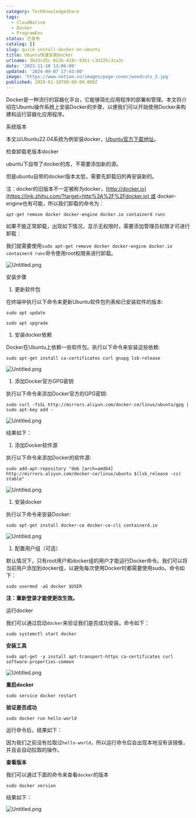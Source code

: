 ```yaml
---
category: TechKnowledgeShare
tags:
  - CloudNative
  - Docker
  - ProgramEnv
status: 已发布
catalog: []
slug: quick-install-docker-on-ubuntu
title: Ubuntu快速安装Docker
urlname: 3bd3cd5c-012b-418c-93b1-c3d325c3ca3c
date: '2023-11-18 13:06:00'
updated: '2024-09-07 17:43:00'
image: 'https://www.notion.so/images/page-cover/woodcuts_3.jpg'
published: 2020-01-18T08:00:00.000Z
---
```


Docker是一种流行的容器化平台，它能够简化应用程序的部署和管理。本文将介绍在Ubuntu操作系统上安装Docker的步骤，以便我们可以开始使用Docker来构建和运行容器化应用程序。


系统版本


本文以Ubuntu22.04系统为例安装docker，[Ubuntu官方下载地址](https://link.zhihu.com/?target=https%3A%2F%2Fubuntu.com%2Fdownload)。


检查卸载老版本docker


ubuntu下自带了docker的库，不需要添加新的源。


但是ubuntu自带的docker版本太低，需要先卸载旧的再安装新的。


注：docker的旧版本不一定被称为docker，[http://docker.io](https://link.zhihu.com/?target=http%3A%2F%2Fdocker.io) 或 docker-engine也有可能，所以我们卸载的命令为：


`apt-get remove docker docker-engine docker.io containerd runc`


如果不能正常卸载，出现如下情况，显示无权限时，需要添加管理员权限才可进行卸载：


我们就需要使用`sudo apt-get remove docker docker-engine docker.io containerd runc`命令使用root权限来进行卸载。


![Untitled.png](https://prod-files-secure.s3.us-west-2.amazonaws.com/5d24fe63-e567-4804-86f9-9fdc62e13082/39952d0f-7851-4550-b715-72a33876c773/Untitled.png?X-Amz-Algorithm=AWS4-HMAC-SHA256&X-Amz-Content-Sha256=UNSIGNED-PAYLOAD&X-Amz-Credential=ASIAZI2LB466WRV2MU7G%2F20250330%2Fus-west-2%2Fs3%2Faws4_request&X-Amz-Date=20250330T213240Z&X-Amz-Expires=3600&X-Amz-Security-Token=IQoJb3JpZ2luX2VjEC0aCXVzLXdlc3QtMiJHMEUCIGXLS5%2BAzfgJ3W5AZfwnORr9lc8bDGoJUusXJv5NUNnZAiEA9E2OV2yW3sPGJUonghsP9CZ5jU5A8cwJCH%2BHKBUN4AwqiAQIlv%2F%2F%2F%2F%2F%2F%2F%2F%2F%2FARAAGgw2Mzc0MjMxODM4MDUiDPjUfP3AXPLK%2F2aQRircA2TCp5Ze0WNzqsUkiNfB8P%2FvcyVqi%2FzyxtzVOx5YHS7fZcLUlgvbp6cr4qS%2F7ktiJU6Pn0fJAHtfFl3rEG2ot%2Bjq%2BYUhpzDjiz3LLlyQKKtexJztrJAXpruy0DVrx0s5sZmbxf01z%2FFFOAbdgVfT7bVOqbn1AbEF7Ng2XMGUBFdSixAnRLvJAlFfxTGCWZw9PqkMOYaR2JKPfrBgHln4E8K9%2FBdp9%2BP2QCeZiG7OxVcmEGnmfhS2BMPFGl4uMKA1zVVJSIJN1Ifdz7tNw7XV%2BdOmkc2jHWuoLtwaQQcR%2B7QV1MUVcSC4OH%2Fr%2BwwbJbzXMvHFVo%2BXj6t7ARTDlM%2FCSOiqSSoywLl8B0fqKdf%2BPuIBrwE%2Fn2DiTzuFD8aJ4JiSg4EZoRcA6yXKTrjI9zKVlEmbifQT9AOYikTiGT%2Bp8lElIWN3PzigxiLe9ZDpEz%2FRmOG5fyzSe7s%2F2DzKVKY9%2FHZHt3jey93YLpazkL8FEEozk38PFdTOMwWvLLkNrkTqIOpUgEUUmE07VIsotwVjwR30OjiuJB6ojIxHqK1%2F3Huav%2FikaORTGrW2y7q6beibEDFdc8tj33qRVd9l7vEqPrqddTbKz9tZIn8%2BYOiVWWzja%2Bc1bMBs4A%2BMD53PMKbWpr8GOqUB47AHe8pWw%2F63m%2F1tpzAn%2BDedvWo%2ByW6w0JGAOVCx1oKAOnlj8QUzGKNIudsaZPWEl%2FhhwM62Co5eg832heuInXr%2FoS7l%2B2InQDVnvd7eXSnjcfFcpI3YbpigKc8zBRmb1NDnyav1lnSSTD%2BAyD%2BwosTYsy6%2Bao%2BIGHkzGXKZnIwwlENAevj%2BM66DLsrVPbYgXgNh6sIjwmryCcOx5p63EQgr04W%2B&X-Amz-Signature=8b4ffe77065bf0aa51633a9bc3c8899657e96b27f4de2ac0e1fcf7b97941e560&X-Amz-SignedHeaders=host&x-id=GetObject)


安装步骤

1. 更新软件包

在终端中执行以下命令来更新Ubuntu软件包列表和已安装软件的版本:


`sudo apt update`


`sudo apt upgrade`

1. 安装docker依赖

Docker在Ubuntu上依赖一些软件包。执行以下命令来安装这些依赖:


`sudo apt-get install ca-certificates curl gnupg lsb-release`


![Untitled.png](https://prod-files-secure.s3.us-west-2.amazonaws.com/5d24fe63-e567-4804-86f9-9fdc62e13082/b5a549a8-6621-4824-a151-93e8b0592f14/Untitled.png?X-Amz-Algorithm=AWS4-HMAC-SHA256&X-Amz-Content-Sha256=UNSIGNED-PAYLOAD&X-Amz-Credential=ASIAZI2LB466WRV2MU7G%2F20250330%2Fus-west-2%2Fs3%2Faws4_request&X-Amz-Date=20250330T213240Z&X-Amz-Expires=3600&X-Amz-Security-Token=IQoJb3JpZ2luX2VjEC0aCXVzLXdlc3QtMiJHMEUCIGXLS5%2BAzfgJ3W5AZfwnORr9lc8bDGoJUusXJv5NUNnZAiEA9E2OV2yW3sPGJUonghsP9CZ5jU5A8cwJCH%2BHKBUN4AwqiAQIlv%2F%2F%2F%2F%2F%2F%2F%2F%2F%2FARAAGgw2Mzc0MjMxODM4MDUiDPjUfP3AXPLK%2F2aQRircA2TCp5Ze0WNzqsUkiNfB8P%2FvcyVqi%2FzyxtzVOx5YHS7fZcLUlgvbp6cr4qS%2F7ktiJU6Pn0fJAHtfFl3rEG2ot%2Bjq%2BYUhpzDjiz3LLlyQKKtexJztrJAXpruy0DVrx0s5sZmbxf01z%2FFFOAbdgVfT7bVOqbn1AbEF7Ng2XMGUBFdSixAnRLvJAlFfxTGCWZw9PqkMOYaR2JKPfrBgHln4E8K9%2FBdp9%2BP2QCeZiG7OxVcmEGnmfhS2BMPFGl4uMKA1zVVJSIJN1Ifdz7tNw7XV%2BdOmkc2jHWuoLtwaQQcR%2B7QV1MUVcSC4OH%2Fr%2BwwbJbzXMvHFVo%2BXj6t7ARTDlM%2FCSOiqSSoywLl8B0fqKdf%2BPuIBrwE%2Fn2DiTzuFD8aJ4JiSg4EZoRcA6yXKTrjI9zKVlEmbifQT9AOYikTiGT%2Bp8lElIWN3PzigxiLe9ZDpEz%2FRmOG5fyzSe7s%2F2DzKVKY9%2FHZHt3jey93YLpazkL8FEEozk38PFdTOMwWvLLkNrkTqIOpUgEUUmE07VIsotwVjwR30OjiuJB6ojIxHqK1%2F3Huav%2FikaORTGrW2y7q6beibEDFdc8tj33qRVd9l7vEqPrqddTbKz9tZIn8%2BYOiVWWzja%2Bc1bMBs4A%2BMD53PMKbWpr8GOqUB47AHe8pWw%2F63m%2F1tpzAn%2BDedvWo%2ByW6w0JGAOVCx1oKAOnlj8QUzGKNIudsaZPWEl%2FhhwM62Co5eg832heuInXr%2FoS7l%2B2InQDVnvd7eXSnjcfFcpI3YbpigKc8zBRmb1NDnyav1lnSSTD%2BAyD%2BwosTYsy6%2Bao%2BIGHkzGXKZnIwwlENAevj%2BM66DLsrVPbYgXgNh6sIjwmryCcOx5p63EQgr04W%2B&X-Amz-Signature=f0355409b167f95c28a82c2a0b9e408a6116539828b00dc039e7f6c6a47447d8&X-Amz-SignedHeaders=host&x-id=GetObject)

1. 添加Docker官方GPG密钥

执行以下命令来添加Docker官方的GPG密钥:


`sudo curl -fsSL http://mirrors.aliyun.com/docker-ce/linux/ubuntu/gpg | sudo apt-key add -`


![Untitled.png](https://prod-files-secure.s3.us-west-2.amazonaws.com/5d24fe63-e567-4804-86f9-9fdc62e13082/98014b5e-f5b7-4b16-804e-ab6917971bd3/Untitled.png?X-Amz-Algorithm=AWS4-HMAC-SHA256&X-Amz-Content-Sha256=UNSIGNED-PAYLOAD&X-Amz-Credential=ASIAZI2LB466WRV2MU7G%2F20250330%2Fus-west-2%2Fs3%2Faws4_request&X-Amz-Date=20250330T213240Z&X-Amz-Expires=3600&X-Amz-Security-Token=IQoJb3JpZ2luX2VjEC0aCXVzLXdlc3QtMiJHMEUCIGXLS5%2BAzfgJ3W5AZfwnORr9lc8bDGoJUusXJv5NUNnZAiEA9E2OV2yW3sPGJUonghsP9CZ5jU5A8cwJCH%2BHKBUN4AwqiAQIlv%2F%2F%2F%2F%2F%2F%2F%2F%2F%2FARAAGgw2Mzc0MjMxODM4MDUiDPjUfP3AXPLK%2F2aQRircA2TCp5Ze0WNzqsUkiNfB8P%2FvcyVqi%2FzyxtzVOx5YHS7fZcLUlgvbp6cr4qS%2F7ktiJU6Pn0fJAHtfFl3rEG2ot%2Bjq%2BYUhpzDjiz3LLlyQKKtexJztrJAXpruy0DVrx0s5sZmbxf01z%2FFFOAbdgVfT7bVOqbn1AbEF7Ng2XMGUBFdSixAnRLvJAlFfxTGCWZw9PqkMOYaR2JKPfrBgHln4E8K9%2FBdp9%2BP2QCeZiG7OxVcmEGnmfhS2BMPFGl4uMKA1zVVJSIJN1Ifdz7tNw7XV%2BdOmkc2jHWuoLtwaQQcR%2B7QV1MUVcSC4OH%2Fr%2BwwbJbzXMvHFVo%2BXj6t7ARTDlM%2FCSOiqSSoywLl8B0fqKdf%2BPuIBrwE%2Fn2DiTzuFD8aJ4JiSg4EZoRcA6yXKTrjI9zKVlEmbifQT9AOYikTiGT%2Bp8lElIWN3PzigxiLe9ZDpEz%2FRmOG5fyzSe7s%2F2DzKVKY9%2FHZHt3jey93YLpazkL8FEEozk38PFdTOMwWvLLkNrkTqIOpUgEUUmE07VIsotwVjwR30OjiuJB6ojIxHqK1%2F3Huav%2FikaORTGrW2y7q6beibEDFdc8tj33qRVd9l7vEqPrqddTbKz9tZIn8%2BYOiVWWzja%2Bc1bMBs4A%2BMD53PMKbWpr8GOqUB47AHe8pWw%2F63m%2F1tpzAn%2BDedvWo%2ByW6w0JGAOVCx1oKAOnlj8QUzGKNIudsaZPWEl%2FhhwM62Co5eg832heuInXr%2FoS7l%2B2InQDVnvd7eXSnjcfFcpI3YbpigKc8zBRmb1NDnyav1lnSSTD%2BAyD%2BwosTYsy6%2Bao%2BIGHkzGXKZnIwwlENAevj%2BM66DLsrVPbYgXgNh6sIjwmryCcOx5p63EQgr04W%2B&X-Amz-Signature=cd2b20abd478defcdce7cd77c825555df807db53d9d6f2878d3234ba2d981324&X-Amz-SignedHeaders=host&x-id=GetObject)


结果如下：

1. 添加Docker软件源

执行以下命令来添加Docker的软件源:


`sudo add-apt-repository "deb [arch=amd64] http://mirrors.aliyun.com/docker-ce/linux/ubuntu $(lsb_release -cs) stable"`


![Untitled.png](https://prod-files-secure.s3.us-west-2.amazonaws.com/5d24fe63-e567-4804-86f9-9fdc62e13082/7fc5bdbe-9d4c-48b8-ba03-3309380f47ba/Untitled.png?X-Amz-Algorithm=AWS4-HMAC-SHA256&X-Amz-Content-Sha256=UNSIGNED-PAYLOAD&X-Amz-Credential=ASIAZI2LB466WRV2MU7G%2F20250330%2Fus-west-2%2Fs3%2Faws4_request&X-Amz-Date=20250330T213240Z&X-Amz-Expires=3600&X-Amz-Security-Token=IQoJb3JpZ2luX2VjEC0aCXVzLXdlc3QtMiJHMEUCIGXLS5%2BAzfgJ3W5AZfwnORr9lc8bDGoJUusXJv5NUNnZAiEA9E2OV2yW3sPGJUonghsP9CZ5jU5A8cwJCH%2BHKBUN4AwqiAQIlv%2F%2F%2F%2F%2F%2F%2F%2F%2F%2FARAAGgw2Mzc0MjMxODM4MDUiDPjUfP3AXPLK%2F2aQRircA2TCp5Ze0WNzqsUkiNfB8P%2FvcyVqi%2FzyxtzVOx5YHS7fZcLUlgvbp6cr4qS%2F7ktiJU6Pn0fJAHtfFl3rEG2ot%2Bjq%2BYUhpzDjiz3LLlyQKKtexJztrJAXpruy0DVrx0s5sZmbxf01z%2FFFOAbdgVfT7bVOqbn1AbEF7Ng2XMGUBFdSixAnRLvJAlFfxTGCWZw9PqkMOYaR2JKPfrBgHln4E8K9%2FBdp9%2BP2QCeZiG7OxVcmEGnmfhS2BMPFGl4uMKA1zVVJSIJN1Ifdz7tNw7XV%2BdOmkc2jHWuoLtwaQQcR%2B7QV1MUVcSC4OH%2Fr%2BwwbJbzXMvHFVo%2BXj6t7ARTDlM%2FCSOiqSSoywLl8B0fqKdf%2BPuIBrwE%2Fn2DiTzuFD8aJ4JiSg4EZoRcA6yXKTrjI9zKVlEmbifQT9AOYikTiGT%2Bp8lElIWN3PzigxiLe9ZDpEz%2FRmOG5fyzSe7s%2F2DzKVKY9%2FHZHt3jey93YLpazkL8FEEozk38PFdTOMwWvLLkNrkTqIOpUgEUUmE07VIsotwVjwR30OjiuJB6ojIxHqK1%2F3Huav%2FikaORTGrW2y7q6beibEDFdc8tj33qRVd9l7vEqPrqddTbKz9tZIn8%2BYOiVWWzja%2Bc1bMBs4A%2BMD53PMKbWpr8GOqUB47AHe8pWw%2F63m%2F1tpzAn%2BDedvWo%2ByW6w0JGAOVCx1oKAOnlj8QUzGKNIudsaZPWEl%2FhhwM62Co5eg832heuInXr%2FoS7l%2B2InQDVnvd7eXSnjcfFcpI3YbpigKc8zBRmb1NDnyav1lnSSTD%2BAyD%2BwosTYsy6%2Bao%2BIGHkzGXKZnIwwlENAevj%2BM66DLsrVPbYgXgNh6sIjwmryCcOx5p63EQgr04W%2B&X-Amz-Signature=0fecc20bf8c90b91736c2ebe1e99aa83ce9adbcac4af75cecfe75aba0db44d18&X-Amz-SignedHeaders=host&x-id=GetObject)

1. 安装docker

执行以下命令来安装Docker:


`sudo apt-get install docker-ce docker-ce-cli containerd.io`


![Untitled.png](https://prod-files-secure.s3.us-west-2.amazonaws.com/5d24fe63-e567-4804-86f9-9fdc62e13082/d5ede442-ffc5-49c3-a76a-76559a797244/Untitled.png?X-Amz-Algorithm=AWS4-HMAC-SHA256&X-Amz-Content-Sha256=UNSIGNED-PAYLOAD&X-Amz-Credential=ASIAZI2LB466WRV2MU7G%2F20250330%2Fus-west-2%2Fs3%2Faws4_request&X-Amz-Date=20250330T213240Z&X-Amz-Expires=3600&X-Amz-Security-Token=IQoJb3JpZ2luX2VjEC0aCXVzLXdlc3QtMiJHMEUCIGXLS5%2BAzfgJ3W5AZfwnORr9lc8bDGoJUusXJv5NUNnZAiEA9E2OV2yW3sPGJUonghsP9CZ5jU5A8cwJCH%2BHKBUN4AwqiAQIlv%2F%2F%2F%2F%2F%2F%2F%2F%2F%2FARAAGgw2Mzc0MjMxODM4MDUiDPjUfP3AXPLK%2F2aQRircA2TCp5Ze0WNzqsUkiNfB8P%2FvcyVqi%2FzyxtzVOx5YHS7fZcLUlgvbp6cr4qS%2F7ktiJU6Pn0fJAHtfFl3rEG2ot%2Bjq%2BYUhpzDjiz3LLlyQKKtexJztrJAXpruy0DVrx0s5sZmbxf01z%2FFFOAbdgVfT7bVOqbn1AbEF7Ng2XMGUBFdSixAnRLvJAlFfxTGCWZw9PqkMOYaR2JKPfrBgHln4E8K9%2FBdp9%2BP2QCeZiG7OxVcmEGnmfhS2BMPFGl4uMKA1zVVJSIJN1Ifdz7tNw7XV%2BdOmkc2jHWuoLtwaQQcR%2B7QV1MUVcSC4OH%2Fr%2BwwbJbzXMvHFVo%2BXj6t7ARTDlM%2FCSOiqSSoywLl8B0fqKdf%2BPuIBrwE%2Fn2DiTzuFD8aJ4JiSg4EZoRcA6yXKTrjI9zKVlEmbifQT9AOYikTiGT%2Bp8lElIWN3PzigxiLe9ZDpEz%2FRmOG5fyzSe7s%2F2DzKVKY9%2FHZHt3jey93YLpazkL8FEEozk38PFdTOMwWvLLkNrkTqIOpUgEUUmE07VIsotwVjwR30OjiuJB6ojIxHqK1%2F3Huav%2FikaORTGrW2y7q6beibEDFdc8tj33qRVd9l7vEqPrqddTbKz9tZIn8%2BYOiVWWzja%2Bc1bMBs4A%2BMD53PMKbWpr8GOqUB47AHe8pWw%2F63m%2F1tpzAn%2BDedvWo%2ByW6w0JGAOVCx1oKAOnlj8QUzGKNIudsaZPWEl%2FhhwM62Co5eg832heuInXr%2FoS7l%2B2InQDVnvd7eXSnjcfFcpI3YbpigKc8zBRmb1NDnyav1lnSSTD%2BAyD%2BwosTYsy6%2Bao%2BIGHkzGXKZnIwwlENAevj%2BM66DLsrVPbYgXgNh6sIjwmryCcOx5p63EQgr04W%2B&X-Amz-Signature=27ea29e46fdbb211a25303769435ead25b875a55e0687bf1561911133a91e348&X-Amz-SignedHeaders=host&x-id=GetObject)

1. 配置用户组（可选）

默认情况下，只有root用户和docker组的用户才能运行Docker命令。我们可以将当前用户添加到docker组，以避免每次使用Docker时都需要使用sudo。命令如下：


`sudo usermod -aG docker $USER`


**注：重新登录才能使更改生效。**


运行docker


我们可以通过启动`docker`来验证我们是否成功安装。命令如下：


`sudo systemctl start docker`


**安装工具**


`sudo apt-get -y install apt-transport-https ca-certificates curl software-properties-common`


![Untitled.png](https://prod-files-secure.s3.us-west-2.amazonaws.com/5d24fe63-e567-4804-86f9-9fdc62e13082/0c3615c1-94db-46f5-9743-68bb221a9964/Untitled.png?X-Amz-Algorithm=AWS4-HMAC-SHA256&X-Amz-Content-Sha256=UNSIGNED-PAYLOAD&X-Amz-Credential=ASIAZI2LB466WRV2MU7G%2F20250330%2Fus-west-2%2Fs3%2Faws4_request&X-Amz-Date=20250330T213240Z&X-Amz-Expires=3600&X-Amz-Security-Token=IQoJb3JpZ2luX2VjEC0aCXVzLXdlc3QtMiJHMEUCIGXLS5%2BAzfgJ3W5AZfwnORr9lc8bDGoJUusXJv5NUNnZAiEA9E2OV2yW3sPGJUonghsP9CZ5jU5A8cwJCH%2BHKBUN4AwqiAQIlv%2F%2F%2F%2F%2F%2F%2F%2F%2F%2FARAAGgw2Mzc0MjMxODM4MDUiDPjUfP3AXPLK%2F2aQRircA2TCp5Ze0WNzqsUkiNfB8P%2FvcyVqi%2FzyxtzVOx5YHS7fZcLUlgvbp6cr4qS%2F7ktiJU6Pn0fJAHtfFl3rEG2ot%2Bjq%2BYUhpzDjiz3LLlyQKKtexJztrJAXpruy0DVrx0s5sZmbxf01z%2FFFOAbdgVfT7bVOqbn1AbEF7Ng2XMGUBFdSixAnRLvJAlFfxTGCWZw9PqkMOYaR2JKPfrBgHln4E8K9%2FBdp9%2BP2QCeZiG7OxVcmEGnmfhS2BMPFGl4uMKA1zVVJSIJN1Ifdz7tNw7XV%2BdOmkc2jHWuoLtwaQQcR%2B7QV1MUVcSC4OH%2Fr%2BwwbJbzXMvHFVo%2BXj6t7ARTDlM%2FCSOiqSSoywLl8B0fqKdf%2BPuIBrwE%2Fn2DiTzuFD8aJ4JiSg4EZoRcA6yXKTrjI9zKVlEmbifQT9AOYikTiGT%2Bp8lElIWN3PzigxiLe9ZDpEz%2FRmOG5fyzSe7s%2F2DzKVKY9%2FHZHt3jey93YLpazkL8FEEozk38PFdTOMwWvLLkNrkTqIOpUgEUUmE07VIsotwVjwR30OjiuJB6ojIxHqK1%2F3Huav%2FikaORTGrW2y7q6beibEDFdc8tj33qRVd9l7vEqPrqddTbKz9tZIn8%2BYOiVWWzja%2Bc1bMBs4A%2BMD53PMKbWpr8GOqUB47AHe8pWw%2F63m%2F1tpzAn%2BDedvWo%2ByW6w0JGAOVCx1oKAOnlj8QUzGKNIudsaZPWEl%2FhhwM62Co5eg832heuInXr%2FoS7l%2B2InQDVnvd7eXSnjcfFcpI3YbpigKc8zBRmb1NDnyav1lnSSTD%2BAyD%2BwosTYsy6%2Bao%2BIGHkzGXKZnIwwlENAevj%2BM66DLsrVPbYgXgNh6sIjwmryCcOx5p63EQgr04W%2B&X-Amz-Signature=3bf401f7ac4d3d55e67ff277e590e067e5eac2c984a7108b5f278032563da51a&X-Amz-SignedHeaders=host&x-id=GetObject)


**重启docker**


`sudo service docker restart`


**验证是否成功**


`sudo docker run hello-world`


运行命令后，结果如下：


因为我们之前没有拉取过`hello-world`，所以运行命令后会出现本地没有该镜像，并且会自动拉取的操作。


**查看版本**


我们可以通过下面的命令来查看`docker`的版本


`sudo docker version`


结果如下：


![Untitled.png](https://prod-files-secure.s3.us-west-2.amazonaws.com/5d24fe63-e567-4804-86f9-9fdc62e13082/efdb509a-3c1e-41a3-91ee-a1bd88793688/Untitled.png?X-Amz-Algorithm=AWS4-HMAC-SHA256&X-Amz-Content-Sha256=UNSIGNED-PAYLOAD&X-Amz-Credential=ASIAZI2LB466WRV2MU7G%2F20250330%2Fus-west-2%2Fs3%2Faws4_request&X-Amz-Date=20250330T213240Z&X-Amz-Expires=3600&X-Amz-Security-Token=IQoJb3JpZ2luX2VjEC0aCXVzLXdlc3QtMiJHMEUCIGXLS5%2BAzfgJ3W5AZfwnORr9lc8bDGoJUusXJv5NUNnZAiEA9E2OV2yW3sPGJUonghsP9CZ5jU5A8cwJCH%2BHKBUN4AwqiAQIlv%2F%2F%2F%2F%2F%2F%2F%2F%2F%2FARAAGgw2Mzc0MjMxODM4MDUiDPjUfP3AXPLK%2F2aQRircA2TCp5Ze0WNzqsUkiNfB8P%2FvcyVqi%2FzyxtzVOx5YHS7fZcLUlgvbp6cr4qS%2F7ktiJU6Pn0fJAHtfFl3rEG2ot%2Bjq%2BYUhpzDjiz3LLlyQKKtexJztrJAXpruy0DVrx0s5sZmbxf01z%2FFFOAbdgVfT7bVOqbn1AbEF7Ng2XMGUBFdSixAnRLvJAlFfxTGCWZw9PqkMOYaR2JKPfrBgHln4E8K9%2FBdp9%2BP2QCeZiG7OxVcmEGnmfhS2BMPFGl4uMKA1zVVJSIJN1Ifdz7tNw7XV%2BdOmkc2jHWuoLtwaQQcR%2B7QV1MUVcSC4OH%2Fr%2BwwbJbzXMvHFVo%2BXj6t7ARTDlM%2FCSOiqSSoywLl8B0fqKdf%2BPuIBrwE%2Fn2DiTzuFD8aJ4JiSg4EZoRcA6yXKTrjI9zKVlEmbifQT9AOYikTiGT%2Bp8lElIWN3PzigxiLe9ZDpEz%2FRmOG5fyzSe7s%2F2DzKVKY9%2FHZHt3jey93YLpazkL8FEEozk38PFdTOMwWvLLkNrkTqIOpUgEUUmE07VIsotwVjwR30OjiuJB6ojIxHqK1%2F3Huav%2FikaORTGrW2y7q6beibEDFdc8tj33qRVd9l7vEqPrqddTbKz9tZIn8%2BYOiVWWzja%2Bc1bMBs4A%2BMD53PMKbWpr8GOqUB47AHe8pWw%2F63m%2F1tpzAn%2BDedvWo%2ByW6w0JGAOVCx1oKAOnlj8QUzGKNIudsaZPWEl%2FhhwM62Co5eg832heuInXr%2FoS7l%2B2InQDVnvd7eXSnjcfFcpI3YbpigKc8zBRmb1NDnyav1lnSSTD%2BAyD%2BwosTYsy6%2Bao%2BIGHkzGXKZnIwwlENAevj%2BM66DLsrVPbYgXgNh6sIjwmryCcOx5p63EQgr04W%2B&X-Amz-Signature=a9901b45176b9ee7161a90f6ae0de75825a1ee60294441c386f4038059432df9&X-Amz-SignedHeaders=host&x-id=GetObject)

